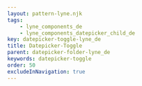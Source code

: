 ```yaml
---
layout: pattern-lyne.njk
tags: 
    - lyne_components_de
    - lyne_components_datepicker_child_de
key: datepicker-toggle-lyne_de
title: Datepicker-Toggle
parent: datepicker-folder-lyne_de
keywords: datepicker-toggle
order: 50
excludeInNavigation: true
---
```

